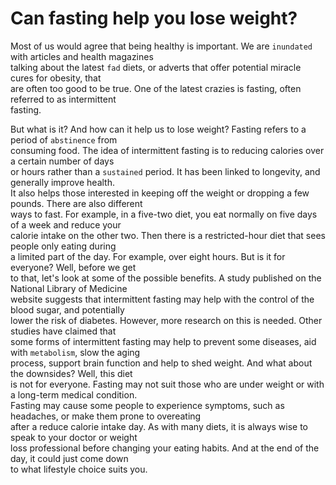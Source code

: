 # Can fasting help you lose weight?

Most of us would agree that being healthy is important. We are `inundated` with articles and health magazines  
talking about the latest `fad` diets, or adverts that offer potential miracle cures for obesity, that  
are often too good to be true. One of the latest crazies is fasting, often referred to as intermittent  
fasting.  

But what is it? And how can it help us to lose weight? Fasting refers to a period of `abstinence` from  
consuming food. The idea of intermittent fasting is to reducing calories over a certain number of days  
or hours rather than a `sustained` period. It has been linked to longevity, and generally improve health.  
It also helps those interested in keeping off the weight or dropping a few pounds. There are also different  
ways to fast. For example, in a five-two diet, you eat normally on five days of a week and reduce your  
calorie intake on the other two. Then there is a restricted-hour diet that sees people only eating during  
a limited part of the day. For example, over eight hours. But is it for everyone? Well, before we get  
to that, let's look at some of the possible benefits. A study published on the National Library of Medicine  
website suggests that intermittent fasting may help with the control of the blood sugar, and potentially  
lower the risk of diabetes. However, more research on this is needed.  Other studies have claimed that  
some forms of intermittent fasting may help to prevent some diseases, aid with `metabolism`, slow the aging  
process, support brain function and help to shed weight. And what about the downsides? Well, this diet  
is not for everyone. Fasting may not suit those who are under weight or with a long-term medical condition.  
Fasting may cause some people to experience symptoms, such as headaches, or make them prone to overeating  
after a reduce calorie intake day. As with many diets, it is always wise to speak to your doctor or weight  
loss professional before changing your eating habits.  And at the end of the day, it could just come down  
to what lifestyle choice suits you.  
